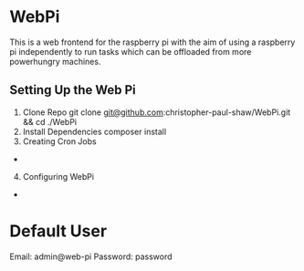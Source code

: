 # WebPi
This is a web frontend for the raspberry pi with the aim of using a raspberry pi independently to run tasks which can be offloaded from more powerhungry machines.

## Setting Up the Web Pi
1. Clone Repo
git clone git@github.com:christopher-paul-shaw/WebPi.git && cd ./WebPi
2. Install Dependencies
composer install
3. Creating Cron Jobs
-
4. Configuring WebPi
-

# Default User
Email: admin@web-pi
Password: password
